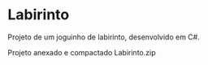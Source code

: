 # Labirinto
Projeto de um joguinho de labirinto, desenvolvido em C#.

Projeto anexado e compactado Labirinto.zip
